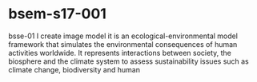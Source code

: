 # bsem-s17-001
 bsse-01 I create image model it is an ecological-environmental model framework that simulates the environmental consequences of human activities worldwide. It represents interactions between society, the biosphere and the climate system to assess sustainability issues such as climate change, biodiversity and human
